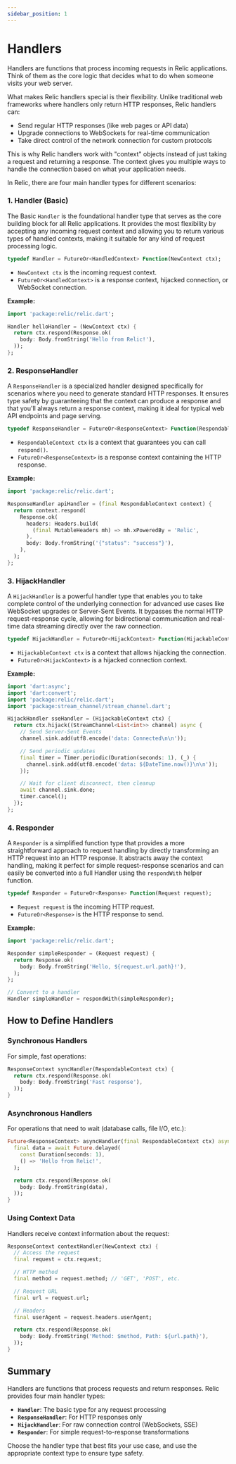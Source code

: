 ```yaml
---
sidebar_position: 1
---
```


# Handlers

Handlers are functions that process incoming requests in Relic applications. Think of them as the core logic that decides what to do when someone visits your web server.

What makes Relic handlers special is their flexibility. Unlike traditional web frameworks where handlers only return HTTP responses, Relic handlers can:

- Send regular HTTP responses (like web pages or API data)
- Upgrade connections to WebSockets for real-time communication
- Take direct control of the network connection for custom protocols

This is why Relic handlers work with "context" objects instead of just taking a request and returning a response. The context gives you multiple ways to handle the connection based on what your application needs.

In Relic, there are four main handler types for different scenarios:

### 1. Handler (Basic)

The Basic `Handler` is the foundational handler type that serves as the core building block for all Relic applications. It provides the most flexibility by accepting any incoming request context and allowing you to return various types of handled contexts, making it suitable for any kind of request processing logic.

```dart
typedef Handler = FutureOr<HandledContext> Function(NewContext ctx);
```

- `NewContext ctx` is the incoming request context.
- `FutureOr<HandledContext>` is a response context, hijacked connection, or WebSocket connection.

**Example:**

```dart
import 'package:relic/relic.dart';

Handler helloHandler = (NewContext ctx) {
  return ctx.respond(Response.ok(
    body: Body.fromString('Hello from Relic!'),
  ));
};
```

### 2. ResponseHandler

A `ResponseHandler` is a specialized handler designed specifically for scenarios where you need to generate standard HTTP responses. It ensures type safety by guaranteeing that the context can produce a response and that you'll always return a response context, making it ideal for typical web API endpoints and page serving.

```dart
typedef ResponseHandler = FutureOr<ResponseContext> Function(RespondableContext ctx);
```

- `RespondableContext ctx` is a context that guarantees you can call `respond()`.
- `FutureOr<ResponseContext>` is a response context containing the HTTP response.

**Example:**

```dart
import 'package:relic/relic.dart';

ResponseHandler apiHandler = (final RespondableContext context) {
  return context.respond(
    Response.ok(
      headers: Headers.build(
        (final MutableHeaders mh) => mh.xPoweredBy = 'Relic',
      ),
      body: Body.fromString('{"status": "success"}'),
    ),
  );
};
```

### 3. HijackHandler

A `HijackHandler` is a powerful handler type that enables you to take complete control of the underlying connection for advanced use cases like WebSocket upgrades or Server-Sent Events. It bypasses the normal HTTP request-response cycle, allowing for bidirectional communication and real-time data streaming directly over the raw connection.

```dart
typedef HijackHandler = FutureOr<HijackContext> Function(HijackableContext ctx);
```

- `HijackableContext ctx` is a context that allows hijacking the connection.
- `FutureOr<HijackContext>` is a hijacked connection context.

**Example:**

```dart
import 'dart:async';
import 'dart:convert';
import 'package:relic/relic.dart';
import 'package:stream_channel/stream_channel.dart';

HijackHandler sseHandler = (HijackableContext ctx) {
  return ctx.hijack((StreamChannel<List<int>> channel) async {
    // Send Server-Sent Events
    channel.sink.add(utf8.encode('data: Connected\n\n'));

    // Send periodic updates
    final timer = Timer.periodic(Duration(seconds: 1), (_) {
      channel.sink.add(utf8.encode('data: ${DateTime.now()}\n\n'));
    });

    // Wait for client disconnect, then cleanup
    await channel.sink.done;
    timer.cancel();
  });
};
```

### 4. Responder

A `Responder` is a simplified function type that provides a more straightforward approach to request handling by directly transforming an HTTP request into an HTTP response. It abstracts away the context handling, making it perfect for simple request-response scenarios and can easily be converted into a full Handler using the `respondWith` helper function.

```dart
typedef Responder = FutureOr<Response> Function(Request request);
```

- `Request request` is the incoming HTTP request.
- `FutureOr<Response>` is the HTTP response to send.

**Example:**

```dart
import 'package:relic/relic.dart';

Responder simpleResponder = (Request request) {
  return Response.ok(
    body: Body.fromString('Hello, ${request.url.path}!'),
  );
};

// Convert to a handler
Handler simpleHandler = respondWith(simpleResponder);
```

## How to Define Handlers

### Synchronous Handlers

For simple, fast operations:

```dart
ResponseContext syncHandler(RespondableContext ctx) {
  return ctx.respond(Response.ok(
    body: Body.fromString('Fast response'),
  ));
}
```

### Asynchronous Handlers

For operations that need to wait (database calls, file I/O, etc.):

```dart
Future<ResponseContext> asyncHandler(final RespondableContext ctx) async {
  final data = await Future.delayed(
    const Duration(seconds: 1),
    () => 'Hello from Relic!',
  );

  return ctx.respond(Response.ok(
    body: Body.fromString(data),
  ));
}
```

### Using Context Data

Handlers receive context information about the request:

```dart
ResponseContext contextHandler(NewContext ctx) {
  // Access the request
  final request = ctx.request;

  // HTTP method
  final method = request.method; // 'GET', 'POST', etc.

  // Request URL
  final url = request.url;

  // Headers
  final userAgent = request.headers.userAgent;

  return ctx.respond(Response.ok(
    body: Body.fromString('Method: $method, Path: ${url.path}'),
  ));
}
```

## Summary

Handlers are functions that process requests and return responses. Relic provides four main handler types:

- **`Handler`**: The basic type for any request processing
- **`ResponseHandler`**: For HTTP responses only
- **`HijackHandler`**: For raw connection control (WebSockets, SSE)
- **`Responder`**: For simple request-to-response transformations

Choose the handler type that best fits your use case, and use the appropriate context type to ensure type safety.
